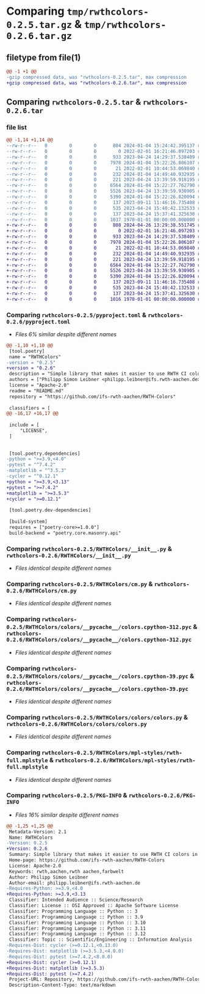 # Comparing `tmp/rwthcolors-0.2.5.tar.gz` & `tmp/rwthcolors-0.2.6.tar.gz`

## filetype from file(1)

```diff
@@ -1 +1 @@
-gzip compressed data, was "rwthcolors-0.2.5.tar", max compression
+gzip compressed data, was "rwthcolors-0.2.6.tar", max compression
```

## Comparing `rwthcolors-0.2.5.tar` & `rwthcolors-0.2.6.tar`

### file list

```diff
@@ -1,14 +1,14 @@
--rw-r--r--   0        0        0      804 2024-01-04 15:24:42.395137 rwthcolors-0.2.5/pyproject.toml
--rw-r--r--   0        0        0        0 2022-02-01 16:21:46.097203 rwthcolors-0.2.5/README.md
--rw-r--r--   0        0        0      933 2023-04-24 14:29:37.538409 rwthcolors-0.2.5/RWTHColors/__init__.py
--rw-r--r--   0        0        0     7978 2024-01-04 15:22:26.806107 rwthcolors-0.2.5/RWTHColors/cm.py
--rw-r--r--   0        0        0       21 2022-02-01 10:44:53.069840 rwthcolors-0.2.5/RWTHColors/colors/__init__.py
--rw-r--r--   0        0        0      232 2024-01-04 14:49:40.932935 rwthcolors-0.2.5/RWTHColors/colors/__pycache__/__init__.cpython-312.pyc
--rw-r--r--   0        0        0      221 2023-04-24 13:39:59.918195 rwthcolors-0.2.5/RWTHColors/colors/__pycache__/__init__.cpython-39.pyc
--rw-r--r--   0        0        0     6564 2024-01-04 15:22:27.762790 rwthcolors-0.2.5/RWTHColors/colors/__pycache__/colors.cpython-312.pyc
--rw-r--r--   0        0        0     5526 2023-04-24 13:39:59.930905 rwthcolors-0.2.5/RWTHColors/colors/__pycache__/colors.cpython-39.pyc
--rw-r--r--   0        0        0     5390 2024-01-04 15:22:26.820094 rwthcolors-0.2.5/RWTHColors/colors/colors.py
--rw-r--r--   0        0        0      137 2023-09-11 11:46:16.735408 rwthcolors-0.2.5/RWTHColors/mpl-styles/rwth-dark.mplstyle
--rw-r--r--   0        0        0      535 2023-04-24 15:40:42.132533 rwthcolors-0.2.5/RWTHColors/mpl-styles/rwth-full.mplstyle
--rw-r--r--   0        0        0      137 2023-04-24 15:37:41.325630 rwthcolors-0.2.5/RWTHColors/mpl-styles/rwth.mplstyle
--rw-r--r--   0        0        0     1037 1970-01-01 00:00:00.000000 rwthcolors-0.2.5/PKG-INFO
+-rw-r--r--   0        0        0      808 2024-04-26 13:29:38.551745 rwthcolors-0.2.6/pyproject.toml
+-rw-r--r--   0        0        0        0 2022-02-01 16:21:46.097203 rwthcolors-0.2.6/README.md
+-rw-r--r--   0        0        0      933 2023-04-24 14:29:37.538409 rwthcolors-0.2.6/RWTHColors/__init__.py
+-rw-r--r--   0        0        0     7978 2024-01-04 15:22:26.806107 rwthcolors-0.2.6/RWTHColors/cm.py
+-rw-r--r--   0        0        0       21 2022-02-01 10:44:53.069840 rwthcolors-0.2.6/RWTHColors/colors/__init__.py
+-rw-r--r--   0        0        0      232 2024-01-04 14:49:40.932935 rwthcolors-0.2.6/RWTHColors/colors/__pycache__/__init__.cpython-312.pyc
+-rw-r--r--   0        0        0      221 2023-04-24 13:39:59.918195 rwthcolors-0.2.6/RWTHColors/colors/__pycache__/__init__.cpython-39.pyc
+-rw-r--r--   0        0        0     6564 2024-01-04 15:22:27.762790 rwthcolors-0.2.6/RWTHColors/colors/__pycache__/colors.cpython-312.pyc
+-rw-r--r--   0        0        0     5526 2023-04-24 13:39:59.930905 rwthcolors-0.2.6/RWTHColors/colors/__pycache__/colors.cpython-39.pyc
+-rw-r--r--   0        0        0     5390 2024-01-04 15:22:26.820094 rwthcolors-0.2.6/RWTHColors/colors/colors.py
+-rw-r--r--   0        0        0      137 2023-09-11 11:46:16.735408 rwthcolors-0.2.6/RWTHColors/mpl-styles/rwth-dark.mplstyle
+-rw-r--r--   0        0        0      535 2023-04-24 15:40:42.132533 rwthcolors-0.2.6/RWTHColors/mpl-styles/rwth-full.mplstyle
+-rw-r--r--   0        0        0      137 2023-04-24 15:37:41.325630 rwthcolors-0.2.6/RWTHColors/mpl-styles/rwth.mplstyle
+-rw-r--r--   0        0        0     1016 1970-01-01 00:00:00.000000 rwthcolors-0.2.6/PKG-INFO
```

### Comparing `rwthcolors-0.2.5/pyproject.toml` & `rwthcolors-0.2.6/pyproject.toml`

 * *Files 6% similar despite different names*

```diff
@@ -1,10 +1,10 @@
 [tool.poetry]
 name = "RWTHColors"
-version = "0.2.5"
+version = "0.2.6"
 description = "Simple library that makes it easier to use RWTH CI colors in python projects"
 authors = ["Philipp Simon Leibner <philipp.leibner@ifs.rwth-aachen.de>"]
 license = "Apache-2.0"
 readme = "README.md"
 repository = "https://github.com/ifs-rwth-aachen/RWTH-Colors"
 
 classifiers = [
@@ -16,17 +16,17 @@
 
 include = [
     "LICENSE",
 ]
 
 
 [tool.poetry.dependencies]
-python = ">=3.9,<4.0"
-pytest = "^7.4.2"
-matplotlib = "^3.5.3"
-cycler = "^0.12.1"
+python = ">=3.9,<3.13"
+pytest = ">=7.4.2"
+matplotlib = ">=3.5.3"
+cycler = ">=0.12.1"
 
 [tool.poetry.dev-dependencies]
 
 [build-system]
 requires = ["poetry-core>=1.0.0"]
 build-backend = "poetry.core.masonry.api"
```

### Comparing `rwthcolors-0.2.5/RWTHColors/__init__.py` & `rwthcolors-0.2.6/RWTHColors/__init__.py`

 * *Files identical despite different names*

### Comparing `rwthcolors-0.2.5/RWTHColors/cm.py` & `rwthcolors-0.2.6/RWTHColors/cm.py`

 * *Files identical despite different names*

### Comparing `rwthcolors-0.2.5/RWTHColors/colors/__pycache__/colors.cpython-312.pyc` & `rwthcolors-0.2.6/RWTHColors/colors/__pycache__/colors.cpython-312.pyc`

 * *Files identical despite different names*

### Comparing `rwthcolors-0.2.5/RWTHColors/colors/__pycache__/colors.cpython-39.pyc` & `rwthcolors-0.2.6/RWTHColors/colors/__pycache__/colors.cpython-39.pyc`

 * *Files identical despite different names*

### Comparing `rwthcolors-0.2.5/RWTHColors/colors/colors.py` & `rwthcolors-0.2.6/RWTHColors/colors/colors.py`

 * *Files identical despite different names*

### Comparing `rwthcolors-0.2.5/RWTHColors/mpl-styles/rwth-full.mplstyle` & `rwthcolors-0.2.6/RWTHColors/mpl-styles/rwth-full.mplstyle`

 * *Files identical despite different names*

### Comparing `rwthcolors-0.2.5/PKG-INFO` & `rwthcolors-0.2.6/PKG-INFO`

 * *Files 16% similar despite different names*

```diff
@@ -1,25 +1,25 @@
 Metadata-Version: 2.1
 Name: RWTHColors
-Version: 0.2.5
+Version: 0.2.6
 Summary: Simple library that makes it easier to use RWTH CI colors in python projects
 Home-page: https://github.com/ifs-rwth-aachen/RWTH-Colors
 License: Apache-2.0
 Keywords: rwth,aachen,rwth aachen,farbwelt
 Author: Philipp Simon Leibner
 Author-email: philipp.leibner@ifs.rwth-aachen.de
-Requires-Python: >=3.9,<4.0
+Requires-Python: >=3.9,<3.13
 Classifier: Intended Audience :: Science/Research
 Classifier: License :: OSI Approved :: Apache Software License
 Classifier: Programming Language :: Python :: 3
 Classifier: Programming Language :: Python :: 3.9
 Classifier: Programming Language :: Python :: 3.10
 Classifier: Programming Language :: Python :: 3.11
 Classifier: Programming Language :: Python :: 3.12
 Classifier: Topic :: Scientific/Engineering :: Information Analysis
-Requires-Dist: cycler (>=0.12.1,<0.13.0)
-Requires-Dist: matplotlib (>=3.5.3,<4.0.0)
-Requires-Dist: pytest (>=7.4.2,<8.0.0)
+Requires-Dist: cycler (>=0.12.1)
+Requires-Dist: matplotlib (>=3.5.3)
+Requires-Dist: pytest (>=7.4.2)
 Project-URL: Repository, https://github.com/ifs-rwth-aachen/RWTH-Colors
 Description-Content-Type: text/markdown
```

